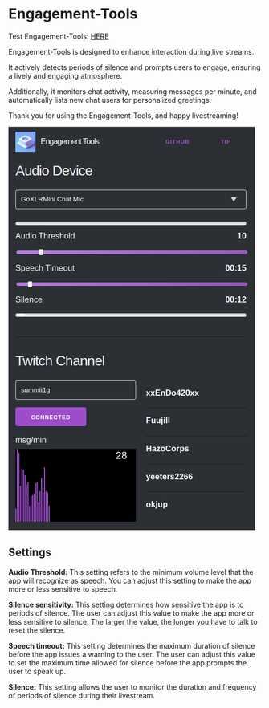# Engagement-Tools

Test Engagement-Tools: [HERE](https://ceroklis.lv/)

Engagement-Tools is designed to enhance interaction during live streams.

It actively detects periods of silence and prompts users to engage, ensuring a lively and engaging atmosphere.

Additionally, it monitors chat activity, measuring messages per minute, and automatically lists new chat users for personalized greetings.

Thank you for using the Engagement-Tools, and happy livestreaming!

![alt engagement-tools](screenshot.png)

## Settings
**Audio Threshold:** This setting refers to the minimum volume level that the app will recognize as speech. You can adjust this setting to make the app more or less sensitive to speech.

**Silence sensitivity:** This setting determines how sensitive the app is to periods of silence. The user can adjust this value to make the app more or less sensitive to silence. The larger the value, the longer you have to talk to reset the silence.

**Speech timeout:** This setting determines the maximum duration of silence before the app issues a warning to the user. The user can adjust this value to set the maximum time allowed for silence before the app prompts the user to speak up.

**Silence:** This setting allows the user to monitor the duration and frequency of periods of silence during their livestream.
